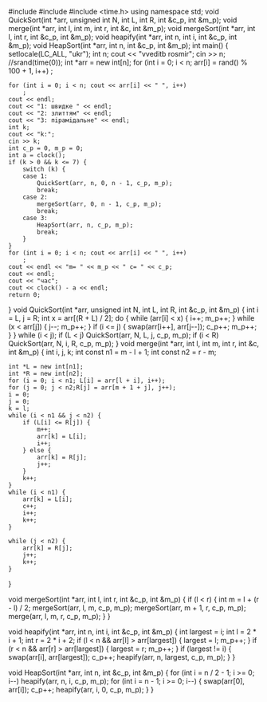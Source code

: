 #include <iostream>
#include <cstdlib>
#include <time.h>
using namespace std;
void QuickSort(int *arr, unsigned int N, int L, int R, int &c_p, int &m_p);
void merge(int *arr, int l, int m, int r, int &c, int &m_p);
void mergeSort(int *arr, int l, int r, int &c_p, int &m_p);
void heapify(int *arr, int n, int i, int &c_p, int &m_p);
void HeapSort(int *arr, int n, int &c_p, int &m_p);
int main() {
	setlocale(LC_ALL, "ukr");
	int n;
	cout << "vveditb rosmir";
	cin >> n;
	//srand(time(0));
	int *arr = new int[n];
	for (int i = 0; i < n; arr[i] = rand() % 100 + 1, i++)
		;

	for (int i = 0; i < n; cout << arr[i] << " ", i++)
		;
	cout << endl;
	cout << "1: швидке " << endl;
	cout << "2: злиттям" << endl;
	cout << "3: пiрамiдальне" << endl;
	int k;
	cout << "k:";
	cin >> k;
	int c_p = 0, m_p = 0;
	int a = clock();
	if (k > 0 && k <= 7) {
		switch (k) {
		case 1:
			QuickSort(arr, n, 0, n - 1, c_p, m_p);
			break;
		case 2:
			mergeSort(arr, 0, n - 1, c_p, m_p);
			break;
		case 3:
			HeapSort(arr, n, c_p, m_p);
			break;
		}
	}
	for (int i = 0; i < n; cout << arr[i] << " ", i++)
		;
	cout << endl << "m= " << m_p << " c= " << c_p;
	cout << endl;
	cout << "час";
	cout << clock() - a << endl;
	return 0;
}
void QuickSort(int *arr, unsigned int N, int L, int R, int &c_p, int &m_p) {
	int i = L, j = R;
	int x = arr[(R + L) / 2];
	do {
		while (arr[i] < x) {
			i++;
			m_p++;
		}
		while (x < arr[j]) {
			j--;
			m_p++;
		}
		if (i <= j) {
			swap(arr[i++], arr[j--]);
			c_p++;
			m_p++;
		}
	} while (i < j);
	if (L < j)
		QuickSort(arr, N, L, j, c_p, m_p);
	if (i < R)
		QuickSort(arr, N, i, R, c_p, m_p);
}
void merge(int *arr, int l, int m, int r, int &c, int &m_p) {
	int i, j, k;
	int const n1 = m - l + 1;
	int const n2 = r - m;

	int *L = new int[n1];
	int *R = new int[n2];
	for (i = 0; i < n1; L[i] = arr[l + i], i++);
	for (j = 0; j < n2;R[j] = arr[m + 1 + j], j++);
	i = 0;
	j = 0;
	k = l;
	while (i < n1 && j < n2) {
		if (L[i] <= R[j]) {
			m++;
			arr[k] = L[i];
			i++;
		} else {
			arr[k] = R[j];
			j++;
		}
		k++;
	}
	while (i < n1) {
		arr[k] = L[i];
		c++;
		i++;
		k++;
	}

	while (j < n2) {
		arr[k] = R[j];
		j++;
		k++;
	}
}

void mergeSort(int *arr, int l, int r, int &c_p, int &m_p) {
	if (l < r) {
		int m = l + (r - l) / 2;
		mergeSort(arr, l, m, c_p, m_p);
		mergeSort(arr, m + 1, r, c_p, m_p);
		merge(arr, l, m, r, c_p, m_p);
	}
}

void heapify(int *arr, int n, int i, int &c_p, int &m_p) {
	int largest = i;
	int l = 2 * i + 1;
	int r = 2 * i + 2;
	if (l < n && arr[l] > arr[largest]) {
		largest = l;
		m_p++;
	}
	if (r < n && arr[r] > arr[largest]) {
		largest = r;
		m_p++;
	}
	if (largest != i) {
		swap(arr[i], arr[largest]);
		c_p++;
		heapify(arr, n, largest, c_p, m_p);
	}
}

void HeapSort(int *arr, int n, int &c_p, int &m_p) {
	for (int i = n / 2 - 1; i >= 0; i--)
		heapify(arr, n, i, c_p, m_p);
	for (int i = n - 1; i >= 0; i--) {
		swap(arr[0], arr[i]);
		c_p++;
		heapify(arr, i, 0, c_p, m_p);
	}
}
